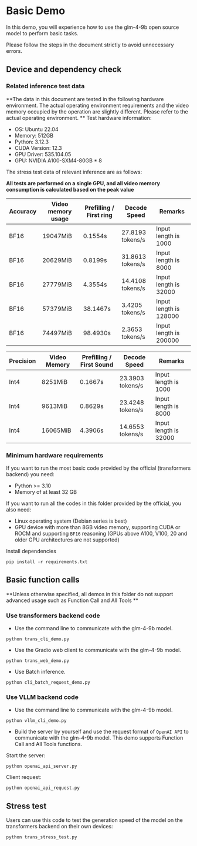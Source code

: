 # Basic Demo

In this demo, you will experience how to use the glm-4-9b open source model to perform basic tasks.

Please follow the steps in the document strictly to avoid unnecessary errors.

## Device and dependency check

### Related inference test data

**The data in this document are tested in the following hardware environment. The actual operating environment
requirements and the video memory occupied by the operation are slightly different. Please refer to the actual operating
environment. **
Test hardware information:

+ OS: Ubuntu 22.04
+ Memory: 512GB
+ Python: 3.12.3
+ CUDA Version: 12.3
+ GPU Driver: 535.104.05
+ GPU: NVIDIA A100-SXM4-80GB * 8

The stress test data of relevant inference are as follows:

**All tests are performed on a single GPU, and all video memory consumption is calculated based on the peak value**

| Accuracy | Video memory usage | Prefilling / First ring | Decode Speed     | Remarks                |
|----------|--------------------|-------------------------|------------------|------------------------|
| BF16     | 19047MiB           | 0.1554s                 | 27.8193 tokens/s | Input length is 1000   |
| BF16     | 20629MiB           | 0.8199s                 | 31.8613 tokens/s | Input length is 8000   |
| BF16     | 27779MiB           | 4.3554s                 | 14.4108 tokens/s | Input length is 32000  |
| BF16     | 57379MiB           | 38.1467s                | 3.4205 tokens/s  | Input length is 128000 |
| BF16     | 74497MiB           | 98.4930s                | 2.3653 tokens/s  | Input length is 200000 |

| Precision | Video Memory | Prefilling / First Sound | Decode Speed     | Remarks               |
|-----------|--------------|--------------------------|------------------|-----------------------|
| Int4      | 8251MiB      | 0.1667s                  | 23.3903 tokens/s | Input length is 1000  |
| Int4      | 9613MiB      | 0.8629s                  | 23.4248 tokens/s | Input length is 8000  |
| Int4      | 16065MiB     | 4.3906s                  | 14.6553 tokens/s | Input length is 32000 |

### Minimum hardware requirements

If you want to run the most basic code provided by the official (transformers backend) you need:

+ Python >= 3.10
+ Memory of at least 32 GB

If you want to run all the codes in this folder provided by the official, you also need:

+ Linux operating system (Debian series is best)
+ GPU device with more than 8GB video memory, supporting CUDA or ROCM and supporting `BF16` reasoning (GPUs above A100,
  V100, 20 and older GPU architectures are not supported)

Install dependencies

```shell
pip install -r requirements.txt
```

## Basic function calls

**Unless otherwise specified, all demos in this folder do not support advanced usage such as Function Call and All Tools
**

### Use transformers backend code

+ Use the command line to communicate with the glm-4-9b model.

```shell
python trans_cli_demo.py
```

+ Use the Gradio web client to communicate with the glm-4-9b model.

```shell
python trans_web_demo.py
```

+ Use Batch inference.

```shell
python cli_batch_request_demo.py
```

### Use VLLM backend code

+ Use the command line to communicate with the glm-4-9b model.

```shell
python vllm_cli_demo.py
```

+ Build the server by yourself and use the request format of `OpenAI API` to communicate with the glm-4-9b model. This
  demo supports Function Call and All Tools functions.

Start the server:

```shell
python openai_api_server.py
```

Client request:

```shell
python openai_api_request.py
```

## Stress test

Users can use this code to test the generation speed of the model on the transformers backend on their own devices:

```shell
python trans_stress_test.py
```